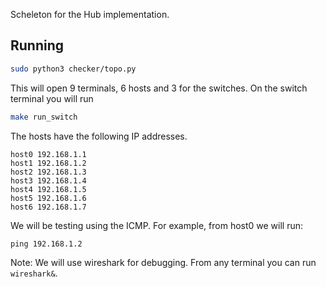 Scheleton for the Hub implementation.

## Running

```bash
sudo python3 checker/topo.py
```

This will open 9 terminals, 6 hosts and 3 for the switches. On the switch terminal you will run 

```bash
make run_switch
```

The hosts have the following IP addresses.
```
host0 192.168.1.1
host1 192.168.1.2
host2 192.168.1.3
host3 192.168.1.4
host4 192.168.1.5
host5 192.168.1.6
host6 192.168.1.7
```

We will be testing using the ICMP. For example, from host0 we will run:

```
ping 192.168.1.2
```

Note: We will use wireshark for debugging. From any terminal you can run `wireshark&`.
